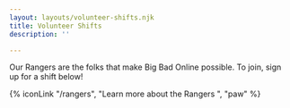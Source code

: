 ```yaml
---
layout: layouts/volunteer-shifts.njk
title: Volunteer Shifts
description: ''

---
```

Our Rangers are the folks that make Big Bad Online possible. To join, sign up for a shift below!

{% iconLink "/rangers", "Learn more about the Rangers ", "paw" %}